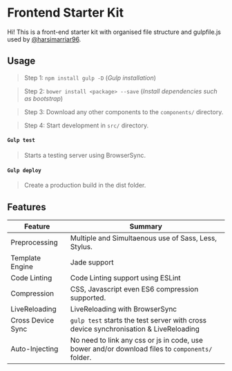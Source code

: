 # Frontend Starter Kit

Hi! This is a front-end starter kit with organised file structure and gulpfile.js used by [@harsimarriar96](http://www.github.com/harsimarriar96).


## Usage

> Step 1:  `npm install gulp -D` (*Gulp installation*)

> Step 2: `bower install <package> --save` (*Install dependencies such as bootstrap*)

> Step 3: Download any other components to the `components/` directory.

> Step 4: Start development in `src/` directory.



#### `Gulp test`
> Starts a testing server using BrowserSync.

#### `Gulp deploy`
> Create a production build in the dist folder.

## Features

|Feature| Summary |
|--|--|
| Preprocessing |Multiple and Simultaenous use of Sass, Less, Stylus.
|Template Engine  |Jade support   |
| Code Linting | Code Linting support using ESLint |
| Compression | CSS, Javascript even ES6 compression supported. |
| LiveReloading | LiveReloading with BrowserSync |
| Cross Device Sync| `gulp test` starts the test server with cross device synchronisation & LiveReloading 
|Auto-Injecting| No need to link any css or js in code, use bower and/or download files to `components/` folder.|

